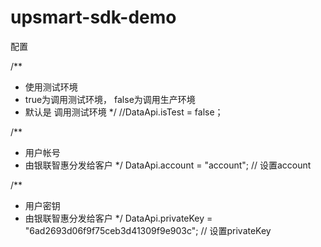 # upsmart-sdk-demo

配置

/**
 * 使用测试环境<br/>
 * true为调用测试环境， false为调用生产环境<br/>
 * 默认是 调用测试环境
 */
//DataApi.isTest = false；

/**
 * 用户帐号<br/>
 * 由银联智惠分发给客户
 */
DataApi.account = "account"; // 设置account

/**
 * 用户密钥<br/>
 * 由银联智惠分发给客户
 */
DataApi.privateKey = "6ad2693d06f9f75ceb3d41309f9e903c"; // 设置privateKey
